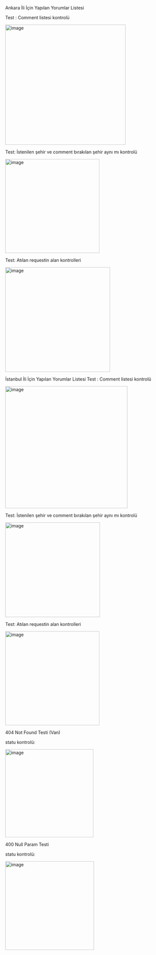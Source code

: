 
Ankara İli İçin Yapılan Yorumlar Listesi

Test :
Comment listesi kontrolü

<img width="381" alt="image" src="https://user-images.githubusercontent.com/94868790/147903366-23c43e59-9d42-4013-9e61-2a599b5244b0.png">

Test:
İstenilen şehir ve comment bırakılan şehir aynı mı kontrolü

<img width="298" alt="image" src="https://user-images.githubusercontent.com/94868790/147903378-21afd5a4-7dcf-421c-80fb-195ba6243c3d.png">

Test:
Atılan requestin alan kontrolleri

<img width="332" alt="image" src="https://user-images.githubusercontent.com/94868790/147903401-88517d50-6250-489b-a721-a80e55e8db31.png">


İstanbul İli İçin Yapılan Yorumlar Listesi
Test :
Comment listesi kontrolü

<img width="387" alt="image" src="https://user-images.githubusercontent.com/94868790/147903465-b0db7661-e627-42ed-9d04-ebd3d4ff8c64.png">

Test:
İstenilen şehir ve comment bırakılan şehir aynı mı kontrolü

<img width="300" alt="image" src="https://user-images.githubusercontent.com/94868790/147903480-fe29dd2c-b3d8-4739-917a-d9b5db207c90.png">

Test:
Atılan requestin alan kontrolleri

<img width="298" alt="image" src="https://user-images.githubusercontent.com/94868790/147903506-25470d34-5ba2-447c-946a-3ad813d3d063.png">

404 Not Found Testi (Van)

statu kontrolü:

<img width="279" alt="image" src="https://user-images.githubusercontent.com/94868790/147903528-e45529bd-d550-4c11-bc1d-e9b634f1df68.png">

400 Null Param Testi

statu kontrolü:

<img width="281" alt="image" src="https://user-images.githubusercontent.com/94868790/147903561-d820e8f8-f70d-410d-a1e5-b5e347539053.png">

